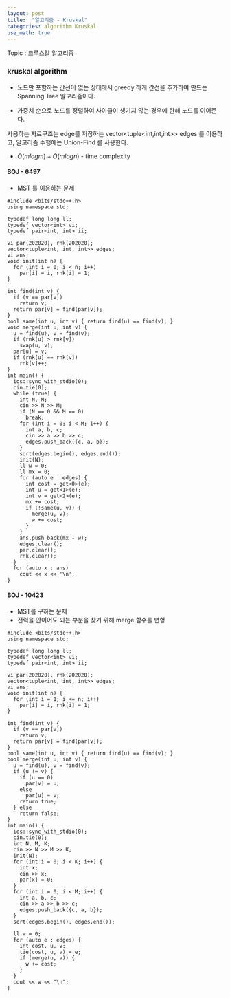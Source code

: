 ```yaml
---
layout: post
title:  "알고리즘 - Kruskal"
categories: algorithm Kruskal
use_math: true
---
```


Topic : 크루스칼 알고리즘

### kruskal algorithm
- 노드만 포함하는 간선이 없는 상태에서 greedy 하게 간선을 추가하여 만드는 Spanning Tree 알고리즘이다.

- 가중치 순으로 노드를 정렬하여 사이클이 생기지 않는 경우에 한해 노드를 이어준다.

사용하는 자료구조는 edge를 저장하는 vector<tuple<int,int,int>> edges 를 이용하고, 알고리즘 수행에는 Union-Find 를 사용한다.

- $O(m log m) + O(m log n)$ - time complexity

#### BOJ - 6497

- MST 를 이용하는 문제

```
#include <bits/stdc++.h>
using namespace std;

typedef long long ll;
typedef vector<int> vi;
typedef pair<int, int> ii;

vi par(202020), rnk(202020);
vector<tuple<int, int, int>> edges;
vi ans;
void init(int n) {
  for (int i = 0; i < n; i++)
    par[i] = i, rnk[i] = 1;
}

int find(int v) {
  if (v == par[v])
    return v;
  return par[v] = find(par[v]);
}
bool same(int u, int v) { return find(u) == find(v); }
void merge(int u, int v) {
  u = find(u), v = find(v);
  if (rnk[u] > rnk[v])
    swap(u, v);
  par[u] = v;
  if (rnk[u] == rnk[v])
    rnk[v]++;
}
int main() {
  ios::sync_with_stdio(0);
  cin.tie(0);
  while (true) {
    int N, M;
    cin >> N >> M;
    if (N == 0 && M == 0)
      break;
    for (int i = 0; i < M; i++) {
      int a, b, c;
      cin >> a >> b >> c;
      edges.push_back({c, a, b});
    }
    sort(edges.begin(), edges.end());
    init(N);
    ll w = 0;
    ll mx = 0;
    for (auto e : edges) {
      int cost = get<0>(e);
      int u = get<1>(e);
      int v = get<2>(e);
      mx += cost;
      if (!same(u, v)) {
        merge(u, v);
        w += cost;
      }
    }
    ans.push_back(mx - w);
    edges.clear();
    par.clear();
    rnk.clear();
  }
  for (auto x : ans)
    cout << x << '\n';
}
```

#### BOJ - 10423 
- MST를 구하는 문제
- 전력을 안이어도 되는 부분을 찾기 위해 merge 함수를 변형

```
#include <bits/stdc++.h>
using namespace std;

typedef long long ll;
typedef vector<int> vi;
typedef pair<int, int> ii;

vi par(202020), rnk(202020);
vector<tuple<int, int, int>> edges;
vi ans;
void init(int n) {
  for (int i = 1; i <= n; i++)
    par[i] = i, rnk[i] = 1;
}

int find(int v) {
  if (v == par[v])
    return v;
  return par[v] = find(par[v]);
}
bool same(int u, int v) { return find(u) == find(v); }
bool merge(int u, int v) {
  u = find(u), v = find(v);
  if (u != v) {
    if (u == 0)
      par[v] = u;
    else
      par[u] = v;
    return true;
  } else
    return false;
}
int main() {
  ios::sync_with_stdio(0);
  cin.tie(0);
  int N, M, K;
  cin >> N >> M >> K;
  init(N);
  for (int i = 0; i < K; i++) {
    int x;
    cin >> x;
    par[x] = 0;
  }
  for (int i = 0; i < M; i++) {
    int a, b, c;
    cin >> a >> b >> c;
    edges.push_back({c, a, b});
  }
  sort(edges.begin(), edges.end());

  ll w = 0;
  for (auto e : edges) {
    int cost, u, v;
    tie(cost, u, v) = e;
    if (merge(u, v)) {
      w += cost;
    }
  }
  cout << w << "\n";
}
```

